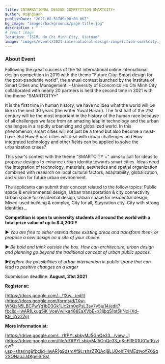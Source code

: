 ```yaml
---
title: INTERNATIONAL DESIGN COMPETITION SMARTCITY+
author: Hoangoanh
publishDate: "2021-08-31T09:00:00.00Z"
bg_image: "images/backgrounds/page-title.jpg"
description : " "
# Event image
location: "ISCM, Ho Chi Minh City, Vietnam"
image: "images/events/2021-international-design-competition-smartcity.jpg"
---
```

### About Event

Following the great success of the 1st international online international design competition in 2019 with the theme "Future City: Smart design for the post-pandemic world", the annual contest launched by the Institute of Smart Cities and Management. - University of Economics Ho Chi Minh City collaborated with nearly 20 partners is held the second time in 2021 with the theme "SMARTCITY+"

It is the first time in human history, we have no idea what the world will be like in the next 30 years (the writer Yuval Harari). The first half of the 21st century will be the most important in the history of the human race because of all challenges we face from an amazing leap in technology and the urban challenges in a rapidly urbanizing and globalized world. In this phenomenon, smart cities will not just be a trend but also become a must-have. But How Smart cities will deal with urban challenges and How integrated technology and other fields can be applied to solve the urbanization crises?

This year's contest with the theme "SMARTCITY +" aims to call for ideas to propose designs to enhance urban identity towards smart cities. Ideas need the integration of technology, materials, aesthetics and spatial organization combined with research on local cultural factors, adaptability, globalization, and vision for future urban environment.

The applicants can submit their concept related to the follow topics: Public space & environmental design, Urban transportation & city connectivity, Urban space for residential design, Urban space for residential design, Mixed-used building & complex, City for all, Staycation city, City with strong identities...

**Competition is open to university students all around the world with a total prize value of up to $ 4,200!!!**

<!--StartFragment-->

▶<!--EndFragment--> *You are free to either extend these existing areas and transform them, or propose a new design on a site of your choice.*

<!--StartFragment-->

▶<!--EndFragment--> *Be bold and think outside the box. How can architecture, urban design and planning go beyond the traditional concept of urban public spaces.*

<!--StartFragment-->

▶<!--EndFragment-->*Explore the possibilities of urban intervention in public space that can lead to positive changes on a larger*

Submission deadline: **August, 31st 2021**

**Register at:**

[https://docs.google.com/.../1Xw.../edit](https://docs.google.com/forms/d/1Xw-W5QsN5LBCPwYg1bD3Gk1Uc2rn0gPsL3sv7v5ju14/edit?fbclid=IwAR1Lkug5iK_VoeVwilka488EaXVbE-p3ljbqS1pt5IINoHXd-K9_IiYz27g)

**More information at:**

[https://drive.google.com/.../1fPYLsbkyMJ5GnQe33.../view...](https://drive.google.com/file/d/1fPYLsbkyMJ5GnQe33_qKcFRE01U01ufK/view?usp=sharing&fbclid=IwAR1g9dsmXf9LrshzZZQAcj8LUOohi74MEdtvoYZ69q2SONauJJ4KgeiSr8s)
